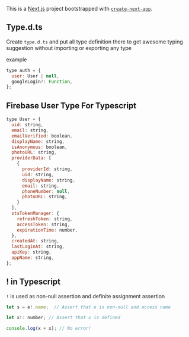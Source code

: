 This is a [Next.js](https://nextjs.org/) project bootstrapped with [`create-next-app`](https://github.com/vercel/next.js/tree/canary/packages/create-next-app).

## Type.d.ts

Create `type.d.ts` and put all type definition there to get awesome typing suggestion without importing or exporting any type

example

```js
type auth = {
  user: User | null,
  googleLogin?: Function,
};
```

## Firebase User Type For Typescript

```js
type User = {
  uid: string,
  email: string,
  emailVerified: boolean,
  displayName: string,
  isAnonymous: boolean,
  photoURL: string,
  providerData: [
    {
      providerId: string,
      uid: string,
      displayName: string,
      email: string,
      phoneNumber: null,
      photoURL: string,
    }
  ],
  stsTokenManager: {
    refreshToken: string,
    accessToken: string,
    expirationTime: number,
  },
  createdAt: string,
  lastLoginAt: string,
  apiKey: string,
  appName: string,
};
```

## ! in Typescript

`!` is used as non-null assertion and definite assignment assertion

```js
let s = e!.name;  // Assert that e is non-null and access name
```

```js
let x!: number; // Assert that x is defined

console.log(x + x); // No error!
```
